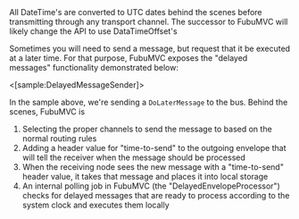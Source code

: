 <!--Title:Delayed Messages-->
<!--Url:delayed-->

<div class="alert alert-info">All DateTime's are converted to UTC dates behind the scenes before transmitting through any transport channel. The successor to FubuMVC
 will likely change the API to use DataTimeOffset's</div>

Sometimes you will need to send a message, but request that it be executed at a later time. For that purpose, FubuMVC
exposes the "delayed messages" functionality demonstrated below:

<[sample:DelayedMessageSender]>

In the sample above, we're sending a `DoLaterMessage` to the bus. Behind the scenes, FubuMVC is 

1. Selecting the proper channels to send the message to based on the normal routing rules
1. Adding a header value for "time-to-send" to the outgoing envelope that will tell the receiver when the message should be processed
1. When the receiving node sees the new message with a "time-to-send" header value, it takes that message and places it into 
   local storage
1. An internal polling job in FubuMVC (the "DelayedEnvelopeProcessor") checks for delayed messages that are ready to process according
   to the system clock and executes them locally


